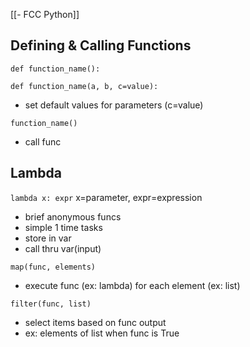 [[- FCC Python]]
## Defining & Calling Functions

`def function_name():`

`def function_name(a, b, c=value):`
- set default values for parameters (c=value)

`function_name()`
- call func

## Lambda

`lambda x: expr`
	x=parameter, expr=expression
- brief anonymous funcs
- simple 1 time tasks
- store in var
- call thru var(input)

`map(func, elements)`
- execute func (ex: lambda) for each element (ex: list)

`filter(func, list)`
- select items based on func output
- ex: elements of list when func is True


